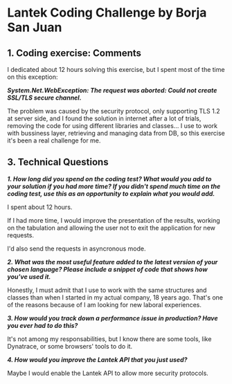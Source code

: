 # Lantek Coding Challenge by Borja San Juan


## 1. Coding exercise: Comments
I dedicated about 12 hours solving this exercise, but I spent most of the time on this exception: 

**_System.Net.WebException: The request was aborted: Could not create SSL/TLS secure channel._**

The problem was caused by the security protocol, only supporting TLS 1.2 at server side, and I found the solution in internet after a lot of trials, removing the code for using different libraries and classes...
I use to work with bussiness layer, retrieving and managing data from DB, so this exercise it's been a real challenge for me.

## 3. Technical Questions

**_1. How long did you spend on the coding test? What would you add to your solution if you had more time? If you didn't spend much time on the coding test, use this as an opportunity to explain what you would add._**
   
   I spent about 12 hours.
   
   If I had more time, I would improve the presentation of the results, working on the tabulation and allowing the user not to exit the application for new requests.
   
   I'd also send the requests in asyncronous mode.
   
**_2. What was the most useful feature added to the latest version of your chosen language? Please include a snippet of code that shows how you've used it._**

   Honestly, I must admit that I use to work with the same structures and classes than when I started in my actual company, 18 years ago. That's one of the reasons because of I am looking for new laboral experiences.
   
**_3. How would you track down a performance issue in production? Have you ever had to do this?_**

   It's not among my responsabilities, but I know there are some tools, like Dynatrace, or some browsers' tools to do it.
   
**_4. How would you improve the Lantek API that you just used?_**

   Maybe I would enable the Lantek API to allow more security protocols.
